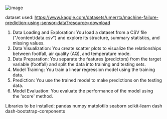 ![image](https://github.com/user-attachments/assets/15de0d5e-3a37-42a6-baf0-6052884a3a21)

dataset used: https://www.kaggle.com/datasets/umerrtx/machine-failure-prediction-using-sensor-data?resource=download

1. Data Loading and Exploration: You load a dataset from a CSV file ("/content/data.csv") and explore its structure, summary statistics, and missing values.
2. Data Visualization: You create scatter plots to visualize the relationships between footfall, air quality (AQ), and temperature mode.
3. Data Preparation: You separate the features (predictors) from the target variable (footfall) and split the data into training and testing sets.
4. Model Training: You train a linear regression model using the training data.
5. Prediction: You use the trained model to make predictions on the testing data.
6. Model Evaluation: You evaluate the performance of the model using the 'score' method.

Libraries to be installed:
pandas
numpy
matplotlib
seaborn
scikit-learn
dash
dash-bootstrap-components

